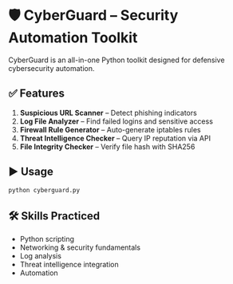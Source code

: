# 🛡️ CyberGuard – Security Automation Toolkit

CyberGuard is an all-in-one Python toolkit designed for defensive cybersecurity automation.

## ✅ Features
1. **Suspicious URL Scanner** – Detect phishing indicators
2. **Log File Analyzer** – Find failed logins and sensitive access
3. **Firewall Rule Generator** – Auto-generate iptables rules
4. **Threat Intelligence Checker** – Query IP reputation via API
5. **File Integrity Checker** – Verify file hash with SHA256

## ▶️ Usage
```bash
python cyberguard.py
```

## 🛠 Skills Practiced
- Python scripting
- Networking & security fundamentals
- Log analysis
- Threat intelligence integration
- Automation
